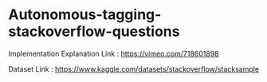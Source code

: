 # Autonomous-tagging-stackoverflow-questions

Implementation Explanation Link : https://vimeo.com/718601898

Dataset Link : https://www.kaggle.com/datasets/stackoverflow/stacksample
